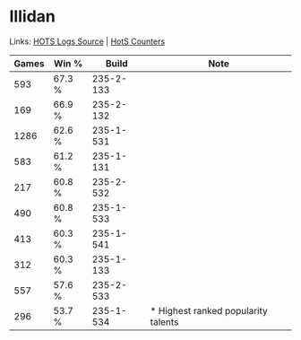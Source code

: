 # Illidan

Links: [HOTS Logs Source](https://www.hotslogs.com/Sitewide/HeroDetails?Hero=Illidan) | [HotS Counters](http://hotscounters.com/#/hero/Illidan)

Games  | Win %  | Build     | Note
-----  | -----  | -----     | ----
593    | 67.3 % | 235-2-133 | 
169    | 66.9 % | 235-2-132 | 
1286   | 62.6 % | 235-1-531 | 
583    | 61.2 % | 235-1-131 | 
217    | 60.8 % | 235-2-532 | 
490    | 60.8 % | 235-1-533 | 
413    | 60.3 % | 235-1-541 | 
312    | 60.3 % | 235-1-133 | 
557    | 57.6 % | 235-2-533 | 
296    | 53.7 % | 235-1-534 | * Highest ranked popularity talents
